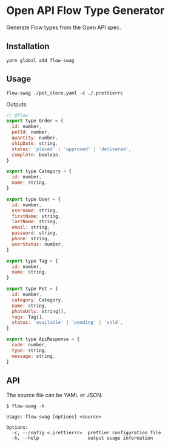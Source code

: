 # Open API Flow Type Generator

Generate Flow types from the Open API spec.

## Installation

```
yarn global add flow-swag
```

## Usage

```
flow-swag ./pet_store.yaml -c ./.prettierrc
```

Outputs:

```js
// @flow
export type Order = {
  id: number,
  petId: number,
  quantity: number,
  shipDate: string,
  status: 'placed' | 'approved' | 'delivered',
  complete: boolean,
}

export type Category = {
  id: number,
  name: string,
}

export type User = {
  id: number,
  username: string,
  firstName: string,
  lastName: string,
  email: string,
  password: string,
  phone: string,
  userStatus: number,
}

export type Tag = {
  id: number,
  name: string,
}

export type Pet = {
  id: number,
  category: Category,
  name: string,
  photoUrls: string[],
  tags: Tag[],
  status: 'available' | 'pending' | 'sold',
}

export type ApiResponse = {
  code: number,
  type: string,
  message: string,
}
```

## API

The source file can be YAML or JSON.

```
$ flow-swag -h

Usage: flow-swag [options] <source>

Options:
  -c, --config <.prettierrc>  prettier configuration file
  -h, --help                  output usage information
```